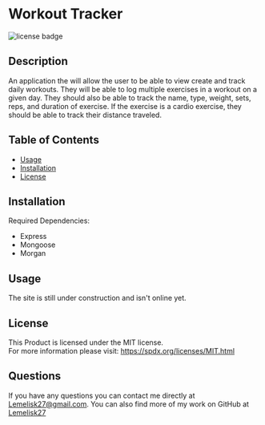 # Workout Tracker
![license badge](https://img.shields.io/badge/license-MIT-blue)
## Description
An application the will allow the user to be able to view create and track daily workouts. They will be able to log multiple exercises in a workout on a given day. They should also be able to track the name, type, weight, sets, reps, and duration of exercise. If the exercise is a cardio exercise, they should be able to track their distance traveled.
## Table of Contents
- [Usage](#usage)
- [Installation](#installation)
- [License](#license)
## Installation
Required Dependencies:
- Express
- Mongoose
- Morgan
## Usage
The site is still under construction and isn't online yet.
## License
This Product is licensed under the MIT license.  
For more information please visit: https://spdx.org/licenses/MIT.html
## Questions  
If you have any questions you can contact me directly at Lemelisk27@gmail.com. You can also find more of my work on GitHub at [Lemelisk27](https://github.com/Lemelisk27)